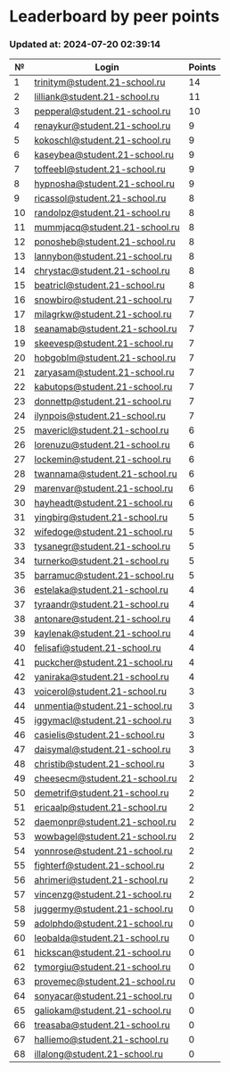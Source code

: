# Leaderboard by peer points

### Updated at: 2024-07-20 02:39:14

| № | Login | Points |
|---|-------|--------|
|1|trinitym@student.21-school.ru|14|
|2|lilliank@student.21-school.ru|11|
|3|pepperal@student.21-school.ru|10|
|4|renaykur@student.21-school.ru|9|
|5|kokoschl@student.21-school.ru|9|
|6|kaseybea@student.21-school.ru|9|
|7|toffeebl@student.21-school.ru|9|
|8|hypnosha@student.21-school.ru|9|
|9|ricassol@student.21-school.ru|8|
|10|randolpz@student.21-school.ru|8|
|11|mummjacq@student.21-school.ru|8|
|12|ponosheb@student.21-school.ru|8|
|13|lannybon@student.21-school.ru|8|
|14|chrystac@student.21-school.ru|8|
|15|beatricl@student.21-school.ru|8|
|16|snowbiro@student.21-school.ru|7|
|17|milagrkw@student.21-school.ru|7|
|18|seanamab@student.21-school.ru|7|
|19|skeevesp@student.21-school.ru|7|
|20|hobgoblm@student.21-school.ru|7|
|21|zaryasam@student.21-school.ru|7|
|22|kabutops@student.21-school.ru|7|
|23|donnettp@student.21-school.ru|7|
|24|ilynpois@student.21-school.ru|7|
|25|mavericl@student.21-school.ru|6|
|26|lorenuzu@student.21-school.ru|6|
|27|lockemin@student.21-school.ru|6|
|28|twannama@student.21-school.ru|6|
|29|marenvar@student.21-school.ru|6|
|30|hayheadt@student.21-school.ru|6|
|31|yingbirg@student.21-school.ru|5|
|32|wifedoge@student.21-school.ru|5|
|33|tysanegr@student.21-school.ru|5|
|34|turnerko@student.21-school.ru|5|
|35|barramuc@student.21-school.ru|5|
|36|estelaka@student.21-school.ru|4|
|37|tyraandr@student.21-school.ru|4|
|38|antonare@student.21-school.ru|4|
|39|kaylenak@student.21-school.ru|4|
|40|felisafi@student.21-school.ru|4|
|41|puckcher@student.21-school.ru|4|
|42|yaniraka@student.21-school.ru|4|
|43|voicerol@student.21-school.ru|3|
|44|unmentia@student.21-school.ru|3|
|45|iggymacl@student.21-school.ru|3|
|46|casielis@student.21-school.ru|3|
|47|daisymal@student.21-school.ru|3|
|48|christib@student.21-school.ru|3|
|49|cheesecm@student.21-school.ru|2|
|50|demetrif@student.21-school.ru|2|
|51|ericaalp@student.21-school.ru|2|
|52|daemonpr@student.21-school.ru|2|
|53|wowbagel@student.21-school.ru|2|
|54|yonnrose@student.21-school.ru|2|
|55|fighterf@student.21-school.ru|2|
|56|ahrimeri@student.21-school.ru|2|
|57|vincenzg@student.21-school.ru|2|
|58|juggermy@student.21-school.ru|0|
|59|adolphdo@student.21-school.ru|0|
|60|leobalda@student.21-school.ru|0|
|61|hickscan@student.21-school.ru|0|
|62|tymorgiu@student.21-school.ru|0|
|63|provemec@student.21-school.ru|0|
|64|sonyacar@student.21-school.ru|0|
|65|galiokam@student.21-school.ru|0|
|66|treasaba@student.21-school.ru|0|
|67|halliemo@student.21-school.ru|0|
|68|illalong@student.21-school.ru|0|


